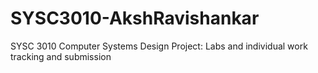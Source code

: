 # SYSC3010-AkshRavishankar
SYSC 3010 Computer Systems Design Project: Labs and individual work tracking and submission 
